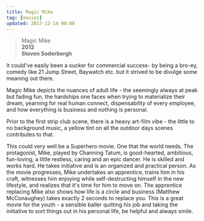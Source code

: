 ```yaml
---
title: Magic Mike
tag: [movies]
updated: 2017-12-14 00:00
---
```


> Magic Mike  
> **2012**  
> **Steven Soderbergh**

It could've easily been a sucker for commercial success- by being a bro-ey, comedy like 21 Jump Street, Baywatch etc. but it strived to be divulge some meaning out there.

Magic Mike depicts the nuances of adult life - the seemingly always at peak but fading fun, the hardships one faces when trying to materialize their dream, yearning for real human connect,  dispensability of every employee, and how everything is business and nothing is personal.

Prior to the first strip club scene, there is a heavy art-film vibe - the little to no background music, a yellow tint on all the outdoor days scenes contributes to that.

This could very well be a Superhero movie. One that the world needs. The protagonist, Mike, played by Channing Tatum, is good-hearted, ambitious, fun-loving, a little restless, caring and an epic dancer. He is skilled and works hard. He takes initiative and is an organized and practical person. As the movie progresses, Mike undertakes an apprentice, trains him in his craft, witnesses him enjoying while self-destructing himself in the new lifestyle, and realizes that it's time for him to move on. The apprentice replacing Mike also shows how life is a circle and business (Matthew McConaughey) takes exactly 2 seconds to replace you. This is a great movie for the youth - a sensible baller quitting his job and taking the initiative to sort things out in his personal life, be helpful and always smile.

